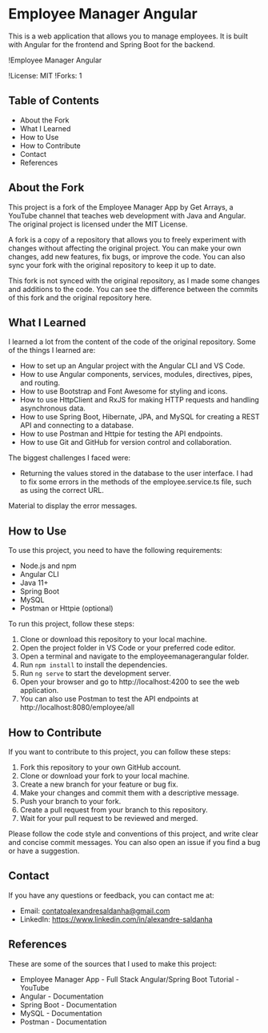 # Employee Manager Angular

This is a web application that allows you to manage employees. It is built with Angular for the frontend and Spring Boot for the backend.

!Employee Manager Angular

!License: MIT
!Forks: 1

## Table of Contents

- About the Fork
- What I Learned
- How to Use
- How to Contribute
- Contact
- References

## About the Fork

This project is a fork of the Employee Manager App by Get Arrays, a YouTube channel that teaches web development with Java and Angular. The original project is licensed under the MIT License.

A fork is a copy of a repository that allows you to freely experiment with changes without affecting the original project. You can make your own changes, add new features, fix bugs, or improve the code. You can also sync your fork with the original repository to keep it up to date.

This fork is not synced with the original repository, as I made some changes and additions to the code. You can see the difference between the commits of this fork and the original repository here.

## What I Learned

I learned a lot from the content of the code of the original repository. Some of the things I learned are:

- How to set up an Angular project with the Angular CLI and VS Code.
- How to use Angular components, services, modules, directives, pipes, and routing.
- How to use Bootstrap and Font Awesome for styling and icons.
- How to use HttpClient and RxJS for making HTTP requests and handling asynchronous data.
- How to use Spring Boot, Hibernate, JPA, and MySQL for creating a REST API and connecting to a database.
- How to use Postman and Httpie for testing the API endpoints.
- How to use Git and GitHub for version control and collaboration.

The biggest challenges I faced were:

- Returning the values stored in the database to the user interface. I had to fix some errors in the methods of the employee.service.ts file, such as using the correct URL.

Material to display the error messages.

## How to Use

To use this project, you need to have the following requirements:

- Node.js and npm
- Angular CLI
- Java 11+
- Spring Boot
- MySQL
- Postman or Httpie (optional)

To run this project, follow these steps:

1. Clone or download this repository to your local machine.
3. Open the project folder in VS Code or your preferred code editor.
4. Open a terminal and navigate to the employeemanagerangular folder.
5. Run `npm install` to install the dependencies.
6. Run `ng serve` to start the development server.
9. Open your browser and go to http://localhost:4200 to see the web application.
10. You can also use Postman to test the API endpoints at http://localhost:8080/employee/all

## How to Contribute

If you want to contribute to this project, you can follow these steps:

1. Fork this repository to your own GitHub account.
2. Clone or download your fork to your local machine.
3. Create a new branch for your feature or bug fix.
4. Make your changes and commit them with a descriptive message.
5. Push your branch to your fork.
6. Create a pull request from your branch to this repository.
7. Wait for your pull request to be reviewed and merged.

Please follow the code style and conventions of this project, and write clear and concise commit messages. You can also open an issue if you find a bug or have a suggestion.

## Contact

If you have any questions or feedback, you can contact me at:

- Email: contatoalexandresaldanha@gmail.com
- LinkedIn: https://www.linkedin.com/in/alexandre-saldanha

## References

These are some of the sources that I used to make this project:

- Employee Manager App - Full Stack Angular/Spring Boot Tutorial - YouTube
- Angular - Documentation
- Spring Boot - Documentation
- MySQL - Documentation
- Postman - Documentation

